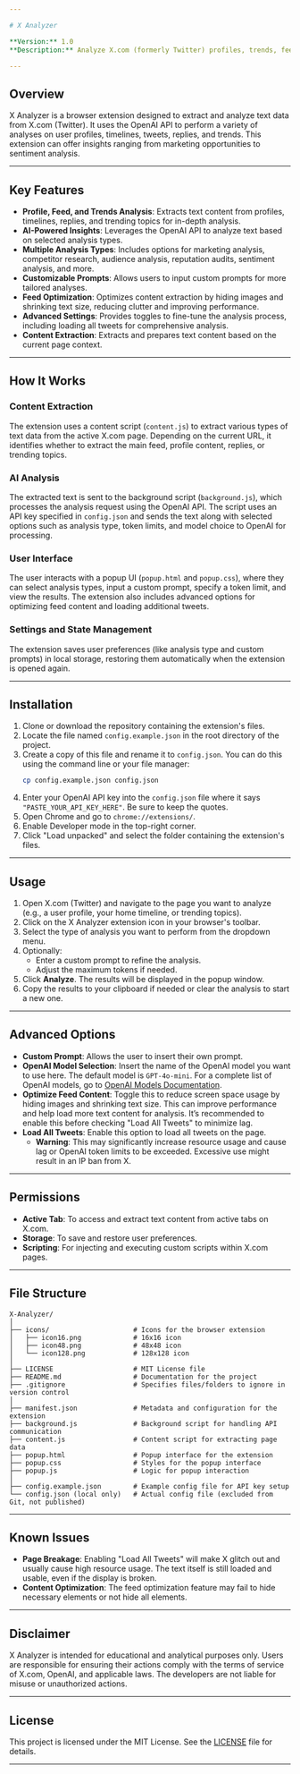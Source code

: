 ```yaml
---

# X Analyzer

**Version:** 1.0  
**Description:** Analyze X.com (formerly Twitter) profiles, trends, feeds, and replies using AI-powered insights.

---
```


## Overview

X Analyzer is a browser extension designed to extract and analyze text data from X.com (Twitter). It uses the OpenAI API to perform a variety of analyses on user profiles, timelines, tweets, replies, and trends. This extension can offer insights ranging from marketing opportunities to sentiment analysis.

---

## Key Features

- **Profile, Feed, and Trends Analysis**: Extracts text content from profiles, timelines, replies, and trending topics for in-depth analysis.
- **AI-Powered Insights**: Leverages the OpenAI API to analyze text based on selected analysis types.
- **Multiple Analysis Types**: Includes options for marketing analysis, competitor research, audience analysis, reputation audits, sentiment analysis, and more.
- **Customizable Prompts**: Allows users to input custom prompts for more tailored analyses.
- **Feed Optimization**: Optimizes content extraction by hiding images and shrinking text size, reducing clutter and improving performance.
- **Advanced Settings**: Provides toggles to fine-tune the analysis process, including loading all tweets for comprehensive analysis.
- **Content Extraction**: Extracts and prepares text content based on the current page context.

---

## How It Works

### Content Extraction
The extension uses a content script (`content.js`) to extract various types of text data from the active X.com page. Depending on the current URL, it identifies whether to extract the main feed, profile content, replies, or trending topics.

### AI Analysis
The extracted text is sent to the background script (`background.js`), which processes the analysis request using the OpenAI API. The script uses an API key specified in `config.json` and sends the text along with selected options such as analysis type, token limits, and model choice to OpenAI for processing.

### User Interface
The user interacts with a popup UI (`popup.html` and `popup.css`), where they can select analysis types, input a custom prompt, specify a token limit, and view the results. The extension also includes advanced options for optimizing feed content and loading additional tweets.

### Settings and State Management
The extension saves user preferences (like analysis type and custom prompts) in local storage, restoring them automatically when the extension is opened again.

---

## Installation

1. Clone or download the repository containing the extension's files.
2. Locate the file named `config.example.json` in the root directory of the project.
3. Create a copy of this file and rename it to `config.json`. You can do this using the command line or your file manager:
   ```bash
   cp config.example.json config.json
   ```
4. Enter your OpenAI API key into the `config.json` file where it says `"PASTE_YOUR_API_KEY_HERE"`. Be sure to keep the quotes.
5. Open Chrome and go to `chrome://extensions/`.
6. Enable Developer mode in the top-right corner.
7. Click "Load unpacked" and select the folder containing the extension's files.

---

## Usage

1. Open X.com (Twitter) and navigate to the page you want to analyze (e.g., a user profile, your home timeline, or trending topics).
2. Click on the X Analyzer extension icon in your browser's toolbar.
3. Select the type of analysis you want to perform from the dropdown menu.
4. Optionally:
   - Enter a custom prompt to refine the analysis.
   - Adjust the maximum tokens if needed.
5. Click **Analyze**. The results will be displayed in the popup window.
6. Copy the results to your clipboard if needed or clear the analysis to start a new one.

---

## Advanced Options

- **Custom Prompt**: Allows the user to insert their own prompt.
- **OpenAI Model Selection**: Insert the name of the OpenAI model you want to use here. The default model is `GPT-4o-mini`. For a complete list of OpenAI models, go to [OpenAI Models Documentation](https://platform.openai.com/docs/models/).
- **Optimize Feed Content**: Toggle this to reduce screen space usage by hiding images and shrinking text size. This can improve performance and help load more text content for analysis. It’s recommended to enable this before checking "Load All Tweets" to minimize lag.
- **Load All Tweets**: Enable this option to load all tweets on the page.
  - **Warning**: This may significantly increase resource usage and cause lag or OpenAI token limits to be exceeded. Excessive use might result in an IP ban from X.

---

## Permissions

- **Active Tab**: To access and extract text content from active tabs on X.com.
- **Storage**: To save and restore user preferences.
- **Scripting**: For injecting and executing custom scripts within X.com pages.

---

## File Structure

```
X-Analyzer/
│
├── icons/                     # Icons for the browser extension
│   ├── icon16.png             # 16x16 icon
│   ├── icon48.png             # 48x48 icon
│   └── icon128.png            # 128x128 icon
│
├── LICENSE                    # MIT License file
├── README.md                  # Documentation for the project
├── .gitignore                 # Specifies files/folders to ignore in version control
│
├── manifest.json              # Metadata and configuration for the extension
├── background.js              # Background script for handling API communication
├── content.js                 # Content script for extracting page data
├── popup.html                 # Popup interface for the extension
├── popup.css                  # Styles for the popup interface
├── popup.js                   # Logic for popup interaction
│
├── config.example.json        # Example config file for API key setup
└── config.json (local only)   # Actual config file (excluded from Git, not published)
```

---

## Known Issues

- **Page Breakage**: Enabling "Load All Tweets" will make X glitch out and usually cause high resource usage. The text itself is still loaded and usable, even if the display is broken.
- **Content Optimization**: The feed optimization feature may fail to hide necessary elements or not hide all elements.

---

## Disclaimer

X Analyzer is intended for educational and analytical purposes only. Users are responsible for ensuring their actions comply with the terms of service of X.com, OpenAI, and applicable laws. The developers are not liable for misuse or unauthorized actions.

---

## License

This project is licensed under the MIT License. See the [LICENSE](./LICENSE) file for details.

---
